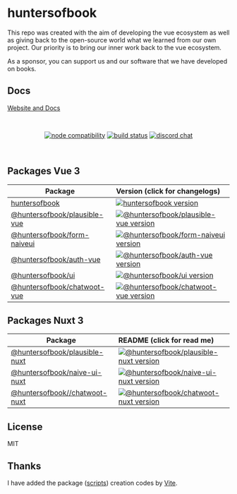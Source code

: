 # huntersofbook

This repo was created with the aim of developing the vue ecosystem as well as giving back to the open-source world what we learned from our own project. Our priority is to bring our inner work back to the vue ecosystem.

As a sponsor, you can support us and our software that we have developed on books.

## Docs
[Website and Docs](https://opensource.huntersofbook.com)

<br/>
<p align="center">
  <a href="https://nodejs.org/en/about/releases/"><img src="https://img.shields.io/node/v/huntersofbook.svg" alt="node compatibility"></a>
  <a href="https://github.com/huntersofbook/huntersofbook/actions/workflows/ci.yml"><img src="https://github.com/huntersofbook/huntersofbook/actions/workflows/ci.yml/badge.svg?branch=main" alt="build status"></a>
  <a href="https://chat.huntersofbook.com"><img src="https://img.shields.io/badge/chat-discord-blue?style=flat&logo=discord" alt="discord chat"></a>
</p>
<br/>

## Packages Vue 3

| Package                                           |  Version (click for changelogs)                                                                                                     |
| ------------------------------------------------- | :----------------------------------------------------------------------------------------------------------------------------------- |
| [huntersofbook](packages/core)  | [![huntersofbook version](https://img.shields.io/npm/v/huntersofbook.svg?label=%20)](packages/huntersofbook/CHANGELOG.md)                                       |
| [@huntersofbook/plausible-vue](packages/plausible-vue) | [![@huntersofbook/plausible-vue version](https://img.shields.io/npm/v/@huntersofbook/plausible-vue.svg?label=%20)](packages/plausible-vue/CHANGELOG.md)                                       |
| [@huntersofbook/form-naiveui](packages/form-naiveui)                             | [![@huntersofbook/form-naiveui version](https://img.shields.io/npm/v/@huntersofbook/form-naiveui.svg?label=%20)](packages/form-naiveui/CHANGELOG.md)                                       |
| [@huntersofbook/auth-vue](packages/auth-vue)                             | [![@huntersofbook/auth-vue version](https://img.shields.io/npm/v/@huntersofbook/auth-vue.svg?label=%20)](packages/auth-vue/CHANGELOG.md)                                       |
| [@huntersofbook/ui](packages/ui)                             | [![@huntersofbook/ui version](https://img.shields.io/npm/v/@huntersofbook/ui.svg?label=%20)](packages/ui/CHANGELOG.md)                                       |
[@huntersofbook/chatwoot-vue](packages/chatwoot-vue)                             | [![@huntersofbook/chatwoot-vue version](https://img.shields.io/npm/v/@huntersofbook/chatwoot-vue.svg?label=%20)](packages/chatwoot-vue/CHANGELOG.md)                                       |

## Packages Nuxt 3

| Package                                           | README (click for read me)                                                                                                       |
| ------------------------------------------------- | :----------------------------------------------------------------------------------------------------------------------------------- |
| [@huntersofbook/plausible-nuxt](packages/plausible-nuxt)                             | [![@huntersofbook/plausible-nuxt version](https://img.shields.io/npm/v/@huntersofbook/plausible-nuxt.svg?label=%20)](packages/plausible-nuxt/CHANGELOG.md)                                       |
| [@huntersofbook/naive-ui-nuxt](packages/naive-ui-nuxt)                             | [![@huntersofbook/naive-ui-nuxt version](https://img.shields.io/npm/v/@huntersofbook/naive-ui-nuxt.svg?label=%20)](packages/naive-ui-nuxt/CHANGELOG.md)                                       |
[@huntersofbook//chatwoot-nuxt](packages/chatwoot-nuxt)                             | [![@huntersofbook/chatwoot-nuxt version](https://img.shields.io/npm/v/@huntersofbook/chatwoot-nuxt.svg?label=%20)](packages//chatwoot-nuxt/CHANGELOG.md)                                       |


## License

MIT

## Thanks

I have added the package ([scripts](https://github.com/huntersofbook/huntersofbook/tree/main/scripts)) creation codes by [Vite](https://github.com/vitejs/vite). 